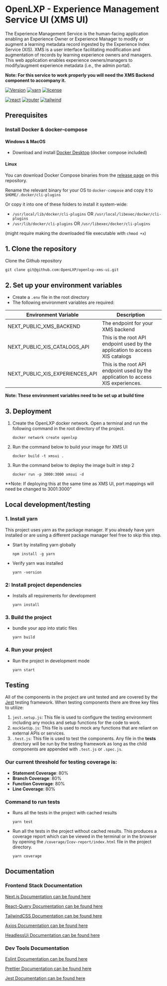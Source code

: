 # OpenLXP - Experience Management Service UI (XMS UI)

The Experience Management Service is the human-facing application enabling an Experience Owner or Experience Manager to modify or augment a learning metadata record ingested by the Experience Index Service (XIS). XMS is a user interface facilitating modification and augmentation of records by learning experience owners and managers. This web application enables experience owners/managers to modify/augment experience metadata (i.e., the admin portal).

**Note: For this service to work properly you will need the XMS Backend component to accompany it.**

[![Version](https://img.shields.io/badge/version-prototype-yellow)](https://github.com/OpenLXP/openlxp-xms-ui)
[![yarn](https://img.shields.io/badge/yarn-1.22.1-blue)](https://yarnpkg.com/)
[![license](https://img.shields.io/badge/license-Apache_2.0-green)](https://github.com/OpenLXP/openlxp-xms-ui/blob/main/LICENSE)

[![react](https://img.shields.io/badge/react-17.0.1-61dafb)](https://reactjs.org/)
[![router](https://img.shields.io/badge/router-5.2.0-red)](https://reactrouter.com/web/guides/quick-start)
[![tailwind](https://img.shields.io/badge/tailwind-2.2.2-22d3ee)](https://redux-toolkit.js.org/)

## Prerequisites
### Install Docker & docker-compose
#### Windows & MacOS
- Download and install [Docker Desktop](https://www.docker.com/products/docker-desktop) (docker compose included)


#### Linux
You can download Docker Compose binaries from the
[release page](https://github.com/docker/compose/releases) on this repository.

Rename the relevant binary for your OS to `docker-compose` and copy it to `$HOME/.docker/cli-plugins`

Or copy it into one of these folders to install it system-wide:

* `/usr/local/lib/docker/cli-plugins` OR `/usr/local/libexec/docker/cli-plugins`
* `/usr/lib/docker/cli-plugins` OR `/usr/libexec/docker/cli-plugins`

(might require making the downloaded file executable with `chmod +x`)

## 1. Clone the repository
Clone the Github repository
```terminal
git clone git@github.com:OpenLXP/openlxp-xms-ui.git
```

## 2. Set up your environment variables
- Create a `.env` file in the root directory
- The following environment variables are required:

| Environment Variable            | Description                                                                      |
| ------------------------------- | -------------------------------------------------------------------------------- |
| NEXT_PUBLIC_XMS_BACKEND         | The endpoint for your XMS backend                                                |
| NEXT_PUBLIC_XIS_CATALOGS_API    | This is the root API endpoint used by the application to access XIS catalogs     |
| NEXT_PUBLIC_XIS_EXPERIENCES_API | This is the root API endpoint used by the application to access XIS experiences. |

**Note: These environment variables need to be set up at build time**

## 3. Deployment
1. Create the OpenLXP docker network. Open a terminal and run the following command in the root directory of the project.

    ```terminal
    docker network create openlxp
    ```

2. Run the command below to build your image for XMS UI

    ```terminal
    docker build -t xmsui .
    ```
  
3. Run the command below to deploy the image built in step 2

    ```terminal
    docker run -p 3000:3000 xmsui -d
    ```

  **Note: If deploying this at the same time as XMS UI, port mappings will need be changed to 3001:3000"

## Local development/testing
### 1. Install yarn

This project uses yarn as the package manager. If you already have yarn installed or are using a different package manager feel free to skip this step.

 - Start by installing yarn globally

    ```terminal
    npm install -g yarn
    ```
 
 - Verify yarn was installed

    ```terminal
    yarn -version
    ```

### 2: Install project dependencies

   - Installs all requirements for development
      
      ```terminal
      yarn install
      ```

### 3. Build the project

  - bundle your app into static files

      ```terminal
      yarn build
      ``` 

### 4. Run your project
  
  - Run the project in development mode

    ```terminal
    yarn start
    ```

## Testing

All of the components in the project are unit tested and are covered by the [Jest](https://jestjs.io/) testing framework. When testing components there are three key files to utilize:

1. `jest.setup.js`: This file is used to configure the testing environment including any mocks and setup functions for the code to work.
2. `mockSetUp.js`: This file is used to mock any functions that are reliant on external APIs or services.
3. `.test.js`: This file is used to test the components. Any file in the **tests** directory will be run by the testing framework as long as the child components are appended with `.test.js` or `.spec.js`.

### Our current threshold for testing coverage is:

- **Statement Coverage**: 80%
- **Branch Coverage**: 80%
- **Function Coverage**: 80%
- **Line Coverage**: 80%

### Command to run tests

 - Runs all the tests in the project with cached results

    ```terminal
    yarn test
    ```

- Run all the tests in the project without cached results. This produces a coverage report which can be viewed in the terminal or in the browser by opening the `/coverage/Icov-report/index.html` file in the project directory.

    ```terminal
    yarn coverage
    ```

## Documentation

### Frontend Stack Documentation

[Next.js Documentation can be found here](https://nextjs.org/docs)

[React-Query Documentation can be found here](https://react-query.tanstack.com/overview)

[TailwindCSS Documentation can be found here](https://tailwindcss.com/docs/installation)

[Axios Documentation can be found here](https://axios-http.com/docs/intro)

[HeadlessUi Documentation can be found here](https://headlessui.dev/)

### Dev Tools Documentation

[Eslint Documentation can be found here](https://eslint.org/docs/user-guide/configuring)

[Prettier Documentation can be found here](https://prettier.io/docs/en/install.html)

[Jest Documentation can be found here](https://jestjs.io/docs/en/getting-started)